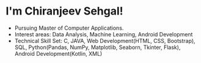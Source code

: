 # I'm Chiranjeev Sehgal!
 
- Pursuing Master of Computer Applications.
- Interest areas: Data Analysis, Machine Learning, Android Development
- Technical Skill Set: C, JAVA, Web Development(HTML, CSS, Bootstrap), SQL, Python(Pandas, NumPy, Matplotlib, Seaborn, Tkinter, Flask), Android Development(Kotlin, XML)
